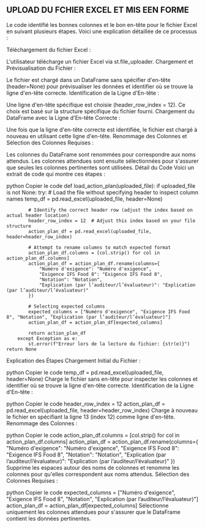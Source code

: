 ## UPLOAD DU FCHIER EXCEL ET MIS EEN FORME

Le code identifié les bonnes colonnes et le bon en-tête pour le fichier Excel en suivant plusieurs étapes. Voici une explication détaillée de ce processus :

Téléchargement du fichier Excel :

L'utilisateur télécharge un fichier Excel via st.file_uploader.
Chargement et Prévisualisation du Fichier :

Le fichier est chargé dans un DataFrame sans spécifier d'en-tête (header=None) pour prévisualiser les données et identifier où se trouve la ligne d'en-tête correcte.
Identification de la Ligne d'En-tête :

Une ligne d'en-tête spécifique est choisie (header_row_index = 12). Ce choix est basé sur la structure spécifique du fichier fourni.
Chargement du DataFrame avec la Ligne d'En-tête Correcte :

Une fois que la ligne d'en-tête correcte est identifiée, le fichier est chargé à nouveau en utilisant cette ligne d'en-tête.
Renommage des Colonnes et Sélection des Colonnes Requises :

Les colonnes du DataFrame sont renommées pour correspondre aux noms attendus.
Les colonnes attendues sont ensuite sélectionnées pour s'assurer que seules les colonnes pertinentes sont utilisées.
Détail du Code
Voici un extrait de code qui montre ces étapes :

python
Copier le code
def load_action_plan(uploaded_file):
    if uploaded_file is not None:
        try:
            # Load the file without specifying header to inspect column names
            temp_df = pd.read_excel(uploaded_file, header=None)

            # Identify the correct header row (adjust the index based on actual header location)
            header_row_index = 12  # Adjust this index based on your file structure
            action_plan_df = pd.read_excel(uploaded_file, header=header_row_index)

            # Attempt to rename columns to match expected format
            action_plan_df.columns = [col.strip() for col in action_plan_df.columns]
            action_plan_df = action_plan_df.rename(columns={
                "Numéro d'exigence": "Numéro d'exigence",
                "Exigence IFS Food 8": "Exigence IFS Food 8",
                "Notation": "Notation",
                "Explication (par l’auditeur/l’évaluateur)": "Explication (par l’auditeur/l’évaluateur)"
            })

            # Selecting expected columns
            expected_columns = ["Numéro d'exigence", "Exigence IFS Food 8", "Notation", "Explication (par l’auditeur/l’évaluateur)"]
            action_plan_df = action_plan_df[expected_columns]

            return action_plan_df
        except Exception as e:
            st.error(f"Erreur lors de la lecture du fichier: {str(e)}")
    return None
Explication des Étapes
Chargement Initial du Fichier :

python
Copier le code
temp_df = pd.read_excel(uploaded_file, header=None)
Charge le fichier sans en-tête pour inspecter les colonnes et identifier où se trouve la ligne d'en-tête correcte.
Identification de la Ligne d'En-tête :

python
Copier le code
header_row_index = 12
action_plan_df = pd.read_excel(uploaded_file, header=header_row_index)
Charge à nouveau le fichier en spécifiant la ligne 13 (index 12) comme ligne d'en-tête.
Renommage des Colonnes :

python
Copier le code
action_plan_df.columns = [col.strip() for col in action_plan_df.columns]
action_plan_df = action_plan_df.rename(columns={
    "Numéro d'exigence": "Numéro d'exigence",
    "Exigence IFS Food 8": "Exigence IFS Food 8",
    "Notation": "Notation",
    "Explication (par l’auditeur/l’évaluateur)": "Explication (par l’auditeur/l’évaluateur)"
})
Supprime les espaces autour des noms de colonnes et renomme les colonnes pour qu'elles correspondent aux noms attendus.
Sélection des Colonnes Requises :

python
Copier le code
expected_columns = ["Numéro d'exigence", "Exigence IFS Food 8", "Notation", "Explication (par l’auditeur/l’évaluateur)"]
action_plan_df = action_plan_df[expected_columns]
Sélectionne uniquement les colonnes attendues pour s'assurer que le DataFrame contient les données pertinentes.
